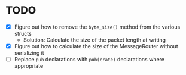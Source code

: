# TODO

- [x] Figure out how to remove the `byte_size()` method from the various structs
    * Solution: Calculate the size of the packet length at writing
- [x] Figure out how to calculate the size of the MessageRouter<T> without serializing it
- [ ] Replace `pub` declarations with `pub(crate)` declarations where appropriate